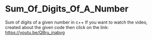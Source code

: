 # Sum_Of_Digits_Of_A_Number
 Sum of digits of a given number in c++
If you want to watch the video, created about the given code then click on the link:
https://youtu.be/QBru_inabvg